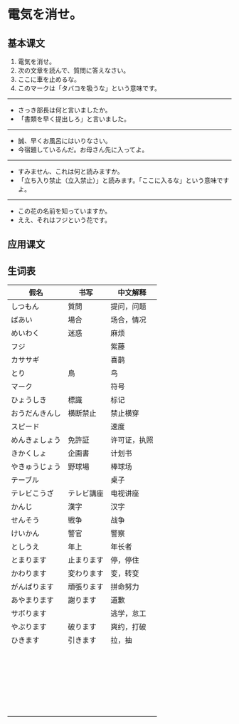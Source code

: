 # 電気を消せ。

## 基本课文

1. 電気を消せ。
2. 次の文章を読んで、質問に答えなさい。
3. ここに車を止めるな。
4. このマークは「タバコを吸うな」という意味です。

---

- さっき部長は何と言いましたか。
- 「書類を早く提出しろ」と言いました。

---

- 誠、早くお風呂にはいりなさい。
- 今宿題しているんだ。お母さん先に入ってよ。

---

- すみません、これは何と読みますか。
- 「立ち入り禁止（立入禁止）」と読みます。「ここに入るな」という意味ですよ。

---

- この花の名前を知っていますか。
- ええ、それはフジという花です。

## 应用课文

## 生词表

| 假名           | 书写       | 中文解释     |
| -------------- | ---------- | ------------ |
| しつもん       | 質問       | 提问，问题   |
| ばあい         | 場合       | 场合，情况   |
| めいわく       | 迷惑       | 麻烦         |
| フジ           |            | 紫藤         |
| カササギ       |            | 喜鹊         |
| とり           | 鳥         | 鸟           |
| マーク         |            | 符号         |
| ひょうしき     | 標識       | 标记         |
| おうだんきんし | 横断禁止   | 禁止横穿     |
| スピード       |            | 速度         |
| めんきょしょう | 免許証     | 许可证，执照 |
| きかくしょ     | 企画書     | 计划书       |
| やきゅうじょう | 野球場     | 棒球场       |
| テーブル       |            | 桌子         |
| テレビこうざ   | テレビ講座 | 电视讲座     |
| かんじ         | 漢字       | 汉字         |
| せんそう       | 戦争       | 战争         |
| けいかん       | 警官       | 警察         |
| としうえ       | 年上       | 年长者       |
| とまります     | 止まります | 停，停住     |
| かわります     | 変わります | 变，转变     |
| がんばります   | 頑張ります | 拼命努力     |
| あやまります   | 謝ります   | 道歉         |
| サボります     |            | 逃学，怠工   |
| やぶります     | 破ります   | 爽约，打破   |
| ひきます       | 引きます   | 拉，抽       |
|                |            |              |
|                |            |              |
|                |            |              |
|                |            |              |
|                |            |              |
|                |            |              |
|                |            |              |
|                |            |              |
|                |            |              |
|                |            |              |
|                |            |              |
|                |            |              |
|                |            |              |
|                |            |              |
|                |            |              |
|                |            |              |
|                |            |              |
|                |            |              |
|                |            |              |
|                |            |              |
|                |            |              |
|                |            |              |
|                |            |              |
|                |            |              |
|                |            |              |
|                |            |              |
